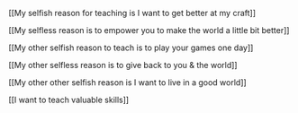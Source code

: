 [[My selfish reason for teaching is I want to get better at my craft]]

[[My selfless reason is to empower you to make the world a little bit better]]

[[My other selfish reason to teach is to play your games one day]]

[[My other selfless reason is to give back to you & the world]]

[[My other other selfish reason is I want to live in a good world]]

[[I want to teach valuable skills]]
